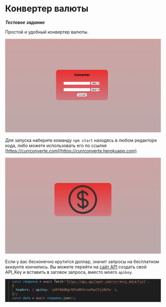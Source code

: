# Конвертер валюты

***Тестовое задание***

Простой и удобный конвертер валюты.

![](public/Снимок%20экрана%20от%202022-09-13%2003-26-25.png)


Для запуска наберите команду `npm start` находясь в любом редакторе кода, либо можете использовать его по ссылке [https://currconverte.com](https://currconverte.herokuapp.com)

![](public/Снимок%20экрана%20от%202022-09-13%2003-11-14.png)

Если у вас бесконечно крутится доллар, значит запросы на бесплатном аккаунте кончились. Вы можете перейти на [сайт API](https://currencylayer.com/) создать свой API_Key и вставить в заговок запроса, вместо моего `apikey`.

![](public/Снимок%20экрана%20от%202022-09-13%2003-16-07.png)